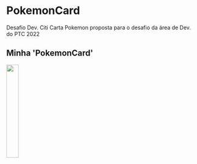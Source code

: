 # PokemonCard
Desafio Dev. Citi
Carta Pokemon proposta para o desafio da área de Dev. do PTC 2022
## Minha 'PokemonCard'

<img src="https://i.imgur.com/7KE66gE.png" width = 25%>
